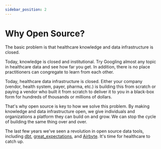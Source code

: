```yaml
---
sidebar_position: 2
---
```


# Why Open Source?

The basic problem is that healthcare knowledge and data infrastructure is closed. 

Today, knowledge is closed and institutional.  Try Googling almost any topic in healthcare data and see how far you get.  In addition, there is no place practitioners can congregate to learn from each other.  

Today, healthcare data infrastructure is closed.  Either your company (vendor, health system, payer, pharma, etc.) is building this from scratch or paying a vendor who built it from scratch to deliver it to you in a black-box form for hundreds of thousands or millions of dollars.  

That's why open source is key to how we solve this problem.  By making knowledge and data infrastructure open, we give individuals and organizations a platform they can build on and grow.  We can stop the cycle of building the same thing over and over.

The last few years we've seen a revolution in open source data tools, including [dbt](https://www.getdbt.com/), [great_expectations](https://greatexpectations.io/), and [Airbyte](https://airbyte.com/).  It's time for healthcare to catch up.